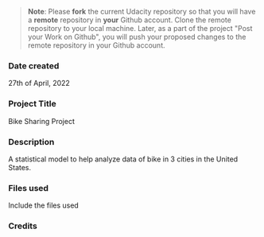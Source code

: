 >**Note**: Please **fork** the current Udacity repository so that you will have a **remote** repository in **your** Github account. Clone the remote repository to your local machine. Later, as a part of the project "Post your Work on Github", you will push your proposed changes to the remote repository in your Github account.

### Date created
27th of April, 2022

### Project Title
Bike Sharing Project

### Description
A statistical model to help analyze data of bike in 3 cities in the United States.

### Files used
Include the files used

### Credits


